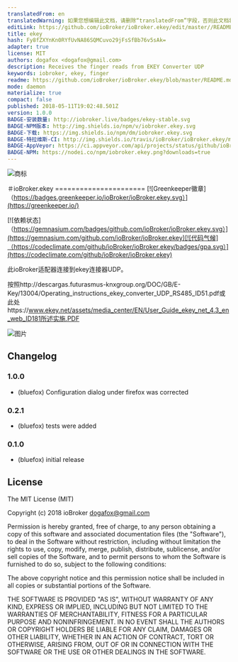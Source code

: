 ```yaml
---
translatedFrom: en
translatedWarning: 如果您想编辑此文档，请删除“translatedFrom”字段，否则此文档将再次自动翻译
editLink: https://github.com/ioBroker/ioBroker.ekey/edit/master//README.md
title: ekey
hash: Fy8fZXYnKn0RYfUvNA86SQMCuvo29jFsSfBb76v5sAk=
adapter: true
license: MIT
authors: dogafox <dogafox@gmail.com>
description: Receives the finger reads from EKEY Converter UDP
keywords: iobroker, ekey, finger
readme: https://github.com/ioBroker/ioBroker.ekey/blob/master/README.md
mode: daemon
materialize: true
compact: false
published: 2018-05-11T19:02:48.501Z
version: 1.0.0
BADGE-安装数量: http://iobroker.live/badges/ekey-stable.svg
BADGE-NPM版本: http://img.shields.io/npm/v/iobroker.ekey.svg
BADGE-下载: https://img.shields.io/npm/dm/iobroker.ekey.svg
BADGE-特拉维斯-CI: http://img.shields.io/travis/ioBroker/ioBroker.ekey/master.svg
BADGE-AppVeyor: https://ci.appveyor.com/api/projects/status/github/ioBroker/ioBroker.ekey?branch=master&svg=true
BADGE-NPM: https://nodei.co/npm/iobroker.ekey.png?downloads=true
---
```

![商标](zh-cn/adapterref/iobroker.ekey/../../../en/adapterref/iobroker.ekey/admin/ekey.png)


＃ioBroker.ekey ======================
[![Greenkeeper徽章]（https://badges.greenkeeper.io/ioBroker/ioBroker.ekey.svg）](https://greenkeeper.io/)

[![依赖状态]（https://gemnasium.com/badges/github.com/ioBroker/ioBroker.ekey.svg）](https://gemnasium.com/github.com/ioBroker/ioBroker.ekey)[![代码气候]（https://codeclimate.com/github/ioBroker/ioBroker.ekey/badges/gpa.svg）](https://codeclimate.com/github/ioBroker/ioBroker.ekey)

此ioBroker适配器连接到ekey连接器UDP。

按照http://descargas.futurasmus-knxgroup.org/DOC/GB/E-Key/13004/Operating_instructions_ekey_converter_UDP_RS485_ID51.pdf或此处https://www.ekey.net/assets/media_center/EN/User_Guide_ekey_net_4.3_en_web_ID181所述实施.PDF

![图片](zh-cn/adapterref/iobroker.ekey/../../../en/adapterref/iobroker.ekey/img/ekey.png)

## Changelog

### 1.0.0
* (bluefox) Configuration dialog under firefox was corrected

### 0.2.1
* (bluefox) tests were added

### 0.1.0
* (bluefox) initial release

## License

The MIT License (MIT)

Copyright (c) 2018 ioBroker <dogafox@gmail.com>

Permission is hereby granted, free of charge, to any person obtaining a copy
of this software and associated documentation files (the "Software"), to deal
in the Software without restriction, including without limitation the rights
to use, copy, modify, merge, publish, distribute, sublicense, and/or sell
copies of the Software, and to permit persons to whom the Software is
furnished to do so, subject to the following conditions:

The above copyright notice and this permission notice shall be included in all
copies or substantial portions of the Software.

THE SOFTWARE IS PROVIDED "AS IS", WITHOUT WARRANTY OF ANY KIND, EXPRESS OR
IMPLIED, INCLUDING BUT NOT LIMITED TO THE WARRANTIES OF MERCHANTABILITY,
FITNESS FOR A PARTICULAR PURPOSE AND NONINFRINGEMENT. IN NO EVENT SHALL THE
AUTHORS OR COPYRIGHT HOLDERS BE LIABLE FOR ANY CLAIM, DAMAGES OR OTHER
LIABILITY, WHETHER IN AN ACTION OF CONTRACT, TORT OR OTHERWISE, ARISING FROM,
OUT OF OR IN CONNECTION WITH THE SOFTWARE OR THE USE OR OTHER DEALINGS IN THE
SOFTWARE.